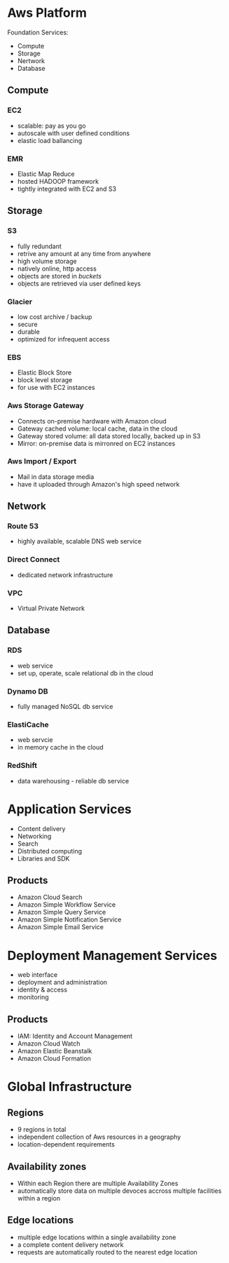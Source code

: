 # Aws Platform
Foundation Services:
- Compute
- Storage
- Nertwork
- Database

## Compute
### EC2
- scalable: pay as you go
- autoscale with user defined conditions
- elastic load ballancing

### EMR
- Elastic Map Reduce
- hosted HADOOP framework
- tightly integrated with EC2 and S3

## Storage
### S3
- fully redundant
- retrive any amount at any time from anywhere
- high volume storage
- natively online, http access
- objects are stored in *buckets*
- objects are retrieved via user defined keys

### Glacier
- low cost archive / backup
- secure
- durable
- optimized for infrequent access

### EBS
- Elastic Block Store
- block level storage
- for use with EC2 instances

### Aws Storage Gateway
- Connects on-premise hardware with Amazon cloud
- Gateway cached volume: local cache, data in the cloud
- Gateway stored volume: all data stored locally, backed up in S3
- Mirror: on-premise data is mirronred on EC2 instances

### Aws Import / Export
- Mail in data storage media
- have it uploaded through Amazon's high speed network

## Network
### Route 53
- highly available, scalable DNS web service

### Direct Connect
- dedicated network infrastructure

### VPC
- Virtual Private Network

## Database
### RDS
- web service
- set up, operate, scale relational db in the cloud

### Dynamo DB
- fully managed NoSQL db service

### ElastiCache
- web servcie
- in memory cache in the cloud

### RedShift
- data warehousing - reliable db service

# Application Services
- Content delivery
- Networking
- Search
- Distributed computing
- Libraries and SDK

## Products
- Amazon Cloud Search
- Amazon Simple Workflow Service
- Amazon Simple Query Service
- Amazon Simple Notification Service
- Amazon Simple Email Service

# Deployment Management Services
- web interface
- deployment and administration
- identity & access
- monitoring

## Products
- IAM: Identity and Account Management
- Amazon Cloud Watch
- Amazon Elastic Beanstalk
- Amazon Cloud Formation

# Global Infrastructure
## Regions
- 9 regions in total
- independent collection of Aws resources in a geography
- location-dependent requirements

## Availability zones
- Within each Region there are multiple Availability Zones
- automatically store data on multiple devoces accross multiple facilities within a region

## Edge locations
- multiple edge locations within a single availability zone
- a complete content delivery network
- requests are automatically routed to the nearest edge location

